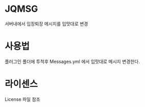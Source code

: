 # JQMSG
서버내에서 입장퇴장 메시지를 입맛대로 변경

# 사용법

플러그인 폴더에 투척후 Messages.yml 에서 입맛대로 메시지 변경한다.

# 라이센스

License 파일 참조
